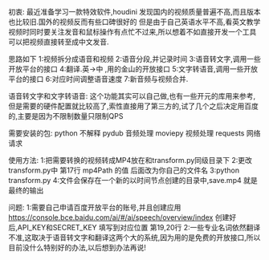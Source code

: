 初衷:
最近准备学习一款特效软件,houdini 发现国内的视频质量普遍不高,而且版本也比较旧.国外的视频反而有些口碑很好的
但是由于自己英语水平不高,看英文教学视频时同时要关注发音和鼠标操作有点忙不过来,所以想着不如直接开发一个工具可以把视频直接转至成中文发音.

思路如下
1:视频拆分成语音和视频
2:语音分段,并记录时间
3:语音转文字,调用一些开放平台的接口
4:翻译.英->中 ,用的金山的开放接口
5:文字转语音,调用一些开放平台的接口
6:对应时间调整语音速度
7:新音频与视频合并.

语音转文字和文字转语音:
这个功能其实可以自己做,也有一些开元的库用来参考,但是需要的硬件配置就比较高了,索性直接用了第三方的,试了几个之后决定用百度的,主要是因为不限制数量只限制QPS

需要安装的包:
python   不解释
pydub    音频处理
moviepy  视频处理
requests 网络请求

使用方法:
1:把需要转换的视频转成MP4放在和transform.py同级目录下
2:更改transform.py中 第17行 mp4Path 的值 后面改为你自己的文件名
3:python transform.py
4:文件会保存在一个新的以时间节点创建的目录中,save.mp4 就是最终的输出

问题:
1:需要自己申请百度开放平台的账号,并且创建应用
   https://console.bce.baidu.com/ai/#/ai/speech/overview/index
   创建好后,API_KEY和SECRET_KEY 填写到对应位置 第19,20行
2:一些专业名词依然翻译不准,这取决于语音转文字和翻译这两个大的系统,因为用的是免费的开放接口,所以目前没什么特别好的办法,以后想到办法再说!
